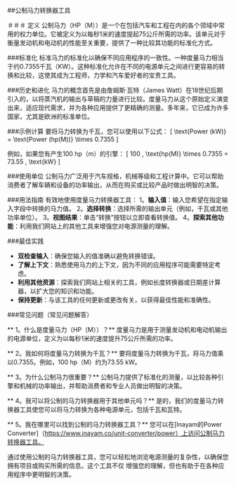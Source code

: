 ##公制马力转换器工具

＃＃＃ 定义
公制马力（HP（M））是一个在包括汽车和工程在内的各个领域中常用的权力单位。它被定义为以每秒1米的速度提起75公斤所需的功率。该单元对于衡量发动机和电动机的性能至关重要，提供了一种比较其功能的标准化方式。

###标准化
标准马力的标准化以确保不同应用程序的一致性。一种度量马力相当于约0.7355千瓦（KW）。这种标准化允许在不同的电源单元之间进行更容易的转换和比较，这使其成为工程师，力学和汽车爱好者的宝贵工具。

###历史和进化
马力的概念首先是由詹姆斯·瓦特（James Watt）在18世纪后期引入的，以将蒸汽机的输出与草稿的力量进行比较。度量马力从这个原始定义演变出来，适应现代需求，并为各种应用提供了更精确的测量。多年来，它已成为许多国家，尤其是欧洲的标准单位。

###示例计算
要将马力转换为千瓦，您可以使用以下公式：
\[ \text{Power (kW)} = \text{Power (hp(M))} \times 0.7355 \]

例如，如果您有产生100 hp（m）的引擎：
\[ 100 \, \text{hp(M)} \times 0.7355 = 73.55 \, \text{kW} \]

###使用单位
公制马力广泛用于汽车规格，机械等级和工程计算中。它可以帮助消费者了解车辆和设备的功率输出，从而在购买或比较产品时做出明智的决策。

###用法指南
有效地使用度量马力转换器工具：
1。**输入值**：输入您希望在指定输入字段中转换的马力值。
2。**选择转换**：选择所需的输出单元（例如，千瓦或其他功率单位）。
3。**视图结果**：单击“转换”按钮以立即查看转换值。
4。**探索其他功能**：利用我们网站上的其他工具来增强您对电源测量的理解。

###最佳实践
-  **双检查输入**：确保您输入的值准确以避免转换错误。
-  **了解上下文**：熟悉使用马力的上下文，因为不同的应用程序可能需要特定考虑。
-  **利用其他资源**：探索我们网站上相关的工具，例如长度转换器或日期差计算器，以扩大您的知识和功能。
-  **保持更新**：与该工具的任何更新或更改有关，以获得最佳性能和准确性。

###常见问题（常见问题解答）

** 1。什么是度量马力（HP（M））？**
度量马力是用于测量发动机和电动机输出的电源单位，定义为以每秒1米的速度提升75公斤所需的功率。

** 2。我如何将度量马力转换为千瓦？**
要将度量马力转换为千瓦，将马力值乘以0.7355。例如，100 hp（M）约为73.55 kW。

** 3。为什么公制马力很重要？**
公制马力提供了标准化的测量，以比较各种引擎和机械的功率输出，并帮助消费者和专业人员做出明智的决策。

** 4。我可以将公制的马力转换器用于其他单元吗？**
是的，我们的度量马力转换器工具使您可以将马力转换为各种电源单元，包括千瓦和瓦特。

** 5。我在哪里可以找到公制的马力转换器工具？**
您可以在[Inayam的Power Converter]（https://www.inayam.co/unit-converter/power）上访问公制马力转换器工具。

通过使用公制的马力转换器工具，您可以轻松地浏览电源测量的复杂性，以确保您拥有项目或购买所需的信息。这个工具不仅 增强您的理解，但也有助于在各种应用程序中更明智的决策。